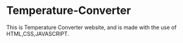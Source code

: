# Temperature-Converter
This is Temperature Converter website, and is made with the use of HTML,CSS,JAVASCRIPT.
